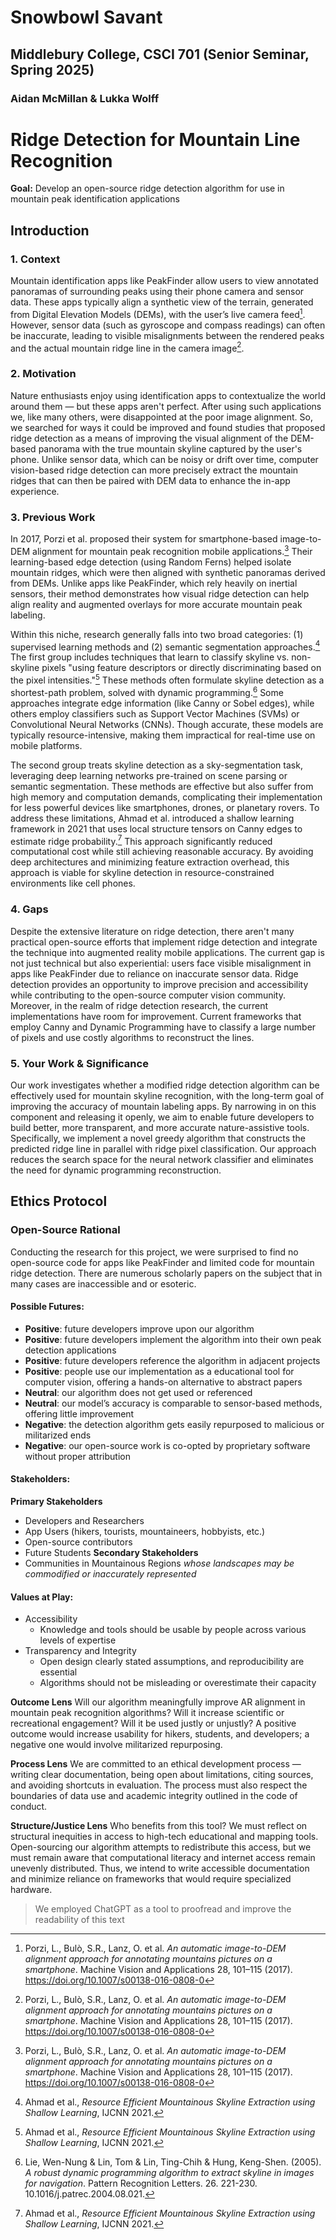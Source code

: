 # Snowbowl Savant
## Middlebury College, CSCI 701 (Senior Seminar, Spring 2025)
### Aidan McMillan & Lukka Wolff

# Ridge Detection for Mountain Line Recognition

**Goal:** Develop an open-source ridge detection algorithm for use in mountain peak identification applications

## Introduction
### 1. Context
Mountain identification apps like PeakFinder allow users to view annotated panoramas of surrounding peaks using their phone camera and sensor data. These apps typically align a synthetic view of the terrain, generated from Digital Elevation Models (DEMs), with the user’s live camera feed[^2]. However, sensor data (such as gyroscope and compass readings) can often be inaccurate, leading to visible misalignments between the rendered peaks and the actual mountain ridge line in the camera image[^2].

### 2. Motivation
Nature enthusiasts enjoy using identification apps to contextualize the world around them — but these apps aren't perfect. After using such applications we, like many others, were disappointed at the poor image alignment. So, we searched for ways it could be improved and found studies that proposed ridge detection as a means of improving the visual alignment of the DEM-based panorama with the true mountain skyline captured by the user's phone. Unlike sensor data, which can be noisy or drift over time, computer vision-based ridge detection can more precisely extract the mountain ridges that can then be paired with DEM data to enhance the in-app experience.

### 3. Previous Work
In 2017, Porzi et al. proposed their system for smartphone-based image-to-DEM alignment for mountain peak recognition mobile applications.[^2] Their learning-based edge detection (using Random Ferns) helped isolate mountain ridges, which were then aligned with synthetic panoramas derived from DEMs. Unlike apps like PeakFinder, which rely heavily on inertial sensors, their method demonstrates how visual ridge detection can help align reality and augmented overlays for more accurate mountain peak labeling.

Within this niche, research generally falls into two broad categories: (1) supervised learning methods and (2) semantic segmentation approaches.[^1] The first group includes techniques that learn to classify skyline vs. non-skyline pixels "using feature descriptors or directly discriminating based on the pixel intensities."[^1] These methods often formulate skyline detection as a shortest-path problem, solved with dynamic programming.[^3] Some approaches integrate edge information (like Canny or Sobel edges), while others employ classifiers such as Support Vector Machines (SVMs) or Convolutional Neural Networks (CNNs). Though accurate, these models are typically resource-intensive, making them impractical for real-time use on mobile platforms.

The second group treats skyline detection as a sky-segmentation task, leveraging deep learning networks pre-trained on scene parsing or semantic segmentation. These methods are effective but also suffer from high memory and computation demands, complicating their implementation for less powerful devices like smartphones, drones, or planetary rovers. To address these limitations, Ahmad et al. introduced a shallow learning framework in 2021 that uses local structure tensors on Canny edges to estimate ridge probability.[^1] This approach significantly reduced computational cost while still achieving reasonable accuracy. By avoiding deep architectures and minimizing feature extraction overhead, this approach is viable for skyline detection in resource-constrained environments like cell phones.

### 4. Gaps
Despite the extensive literature on ridge detection, there aren't many practical open-source efforts that implement ridge detection and integrate the technique into augmented reality mobile applications. The current gap is not just technical but also experiential: users face visible misalignment in apps like PeakFinder due to reliance on inaccurate sensor data. Ridge detection provides an opportunity to improve precision and accessibility while contributing to the open-source computer vision community. Moreover, in the realm of ridge detection research, the current implementations have room for improvement. Current frameworks that employ Canny and Dynamic Programming have to classify a large number of pixels and use costly algorithms to reconstruct the lines.

### 5. Your Work & Significance
Our work investigates whether a modified ridge detection algorithm can be effectively used for mountain skyline recognition, with the long-term goal of improving the accuracy of mountain labeling apps. By narrowing in on this component and releasing it openly, we aim to enable future developers to build better, more transparent, and more accurate nature-assistive tools. Specifically, we implement a novel greedy algorithm that constructs the predicted ridge line in parallel with ridge pixel classification. Our approach reduces the search space for the neural network classifier and eliminates the need for dynamic programming reconstruction.

## Ethics Protocol
### Open-Source Rational
Conducting the research for this project, we were surprised to find no open-source code for apps like PeakFinder and limited code for mountain ridge detection. There are numerous scholarly papers on the subject that in many cases are inaccessible and or esoteric.

#### Possible Futures:
- **Positive**: future developers improve upon our algorithm
- **Positive**: future developers implement the algorithm into their own peak detection applications
- **Positive**: future developers reference the algorithm in adjacent projects 
- **Positive**: people use our implementation as a educational tool for computer vision, offering a hands-on alternative to abstract papers
- **Neutral**: our algorithm does not get used or referenced
- **Neutral**: our model’s accuracy is comparable to sensor-based methods, offering little improvement
- **Negative**: the detection algorithm gets easily repurposed to malicious or militarized ends
- **Negative**: our open-source work is co-opted by proprietary software without proper attribution

#### Stakeholders:
**Primary Stakeholders**
- Developers and Researchers
- App Users (hikers, tourists, mountaineers, hobbyists, etc.)
- Open-source contributors
- Future Students
**Secondary Stakeholders**
- Communities in Mountainous Regions *whose landscapes may be commodified or inaccurately represented*


#### Values at Play:
- Accessibility
    - Knowledge and tools should be usable by people across various levels of expertise
- Transparency and Integrity 
    - Open design clearly stated assumptions, and reproducibility are essential
    - Algorithms should not be misleading or overestimate their capacity

**Outcome Lens**
Will our algorithm meaningfully improve AR alignment in mountain peak recognition algorithms? Will it increase scientific or recreational engagement? Will it be used justly or unjustly? A positive outcome would increase usability for hikers, students, and developers; a negative one would involve militarized repurposing.

**Process Lens**
We are committed to an ethical development process — writing clear documentation, being open about limitations, citing sources, and avoiding shortcuts in evaluation. The process must also respect the boundaries of data use and academic integrity outlined in the code of conduct.

**Structure/Justice Lens**
Who benefits from this tool? We must reflect on structural inequities in access to high-tech educational and mapping tools. Open-sourcing our algorithm attempts to redistribute this access, but we must remain aware that computational literacy and internet access remain unevenly distributed. Thus, we intend to write accessible documentation and minimize reliance on frameworks that would require specialized hardware.

> We employed ChatGPT as a tool to proofread and improve the readability of this text

[^1]: Ahmad et al., *Resource Efficient Mountainous Skyline Extraction using Shallow Learning*, IJCNN 2021.   
[^2]: Porzi, L., Bulò, S.R., Lanz, O. et al. *An automatic image-to-DEM alignment approach for annotating mountains pictures on a smartphone*. Machine Vision and Applications 28, 101–115 (2017). https://doi.org/10.1007/s00138-016-0808-0
[^3]: Lie, Wen-Nung & Lin, Tom & Lin, Ting-Chih & Hung, Keng-Shen. (2005). *A robust dynamic programming algorithm to extract skyline in images for navigation*. Pattern Recognition Letters. 26. 221-230. 10.1016/j.patrec.2004.08.021. 

